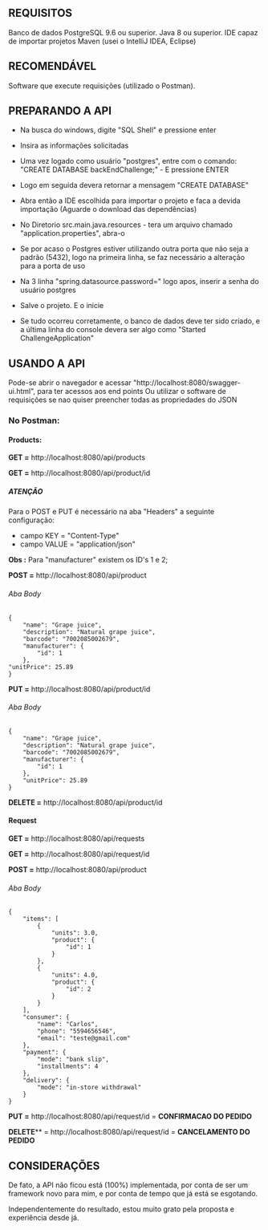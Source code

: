 ﻿## REQUISITOS
Banco de dados PostgreSQL 9.6 ou superior.
Java 8 ou superior.
IDE capaz de importar projetos Maven (usei o IntelliJ IDEA, Eclipse)


## RECOMENDÁVEL
Software que execute requisições (utilizado o Postman).


## PREPARANDO A API 
+ Na busca do windows, digite "SQL Shell" e pressione enter
+ Insira as informações solicitadas
+ Uma vez logado como usuário "postgres", entre com o comando: "CREATE DATABASE backEndChallenge;" - E pressione ENTER
+ Logo em seguida devera retornar a mensagem "CREATE DATABASE"
+ Abra então a IDE escolhida para importar o projeto e faca a devida importação (Aguarde o download das dependências)
+ No Diretorio src.main.java.resources - tera um arquivo chamado "application.properties", abra-o
+ Se por acaso o Postgres estiver utilizando outra porta que não seja a padrão (5432), logo na primeira linha, se faz necessário a alteração para a porta de uso
+ Na 3 linha "spring.datasource.password=" logo apos, inserir a senha do usuário postgres
+ Salve o projeto. E o inicie


+ Se tudo ocorreu corretamente, o banco de dados deve ter sido criado, e a última linha do console devera ser algo como "Started ChallengeApplication"


## USANDO A API
Pode-se abrir o navegador e acessar "http://localhost:8080/swagger-ui.html", para ter acessos aos end points
Ou utilizar o software de requisições se nao quiser preencher todas as propriedades do JSON


### No Postman:
#### Products:
**GET =** http://localhost:8080/api/products


**GET =** http://localhost:8080/api/product/id


##### ATENÇÃO
Para o POST e PUT é necessário na aba "Headers" a seguinte configuração:
+ campo KEY = "Content-Type"
+ campo VALUE = "application/json"


**Obs :** Para "manufacturer" existem os ID's 1 e 2;


**POST =** http://localhost:8080/api/product
###### Aba Body
    {
        "name": "Grape juice",
        "description": "Natural grape juice",
        "barcode": "7002085002679",
        "manufacturer": {
            "id": 1
        },
    "unitPrice": 25.89
    }
**PUT =** http://localhost:8080/api/product/id
###### Aba Body 
    {
        "name": "Grape juice",
        "description": "Natural grape juice",
        "barcode": "7002085002679",
        "manufacturer": {
            "id": 1
        },
        "unitPrice": 25.89
    }


**DELETE =** http://localhost:8080/api/product/id


#### Request
**GET =** http://localhost:8080/api/requests

**GET =** http://localhost:8080/api/request/id

**POST =** http://localhost:8080/api/product
###### Aba Body 
    {
	    "items": [
		    {
			    "units": 3.0,
			    "product": {
				    "id": 1
			    }
		    },
		    {
			    "units": 4.0,
			    "product": {
				    "id": 2
			    }
		    }
	    ],
	    "consumer": {
		    "name": "Carlos",
		    "phone": "5594656546",
		    "email": "teste@gmail.com"
	    },
	    "payment": {
		    "mode": "bank slip",
		    "installments": 4
	    },
	    "delivery": {
		    "mode": "in-store withdrawal"
	    }
    }

**PUT =** http://localhost:8080/api/request/id = **CONFIRMACAO DO PEDIDO**

**DELETE**** = http://localhost:8080/api/request/id = **CANCELAMENTO DO PEDIDO**

## CONSIDERAÇÕES
De fato, a API não ficou está (100%) implementada, por conta de ser um framework novo para mim, e por conta de tempo que já está se esgotando.

Independentemente do resultado, estou muito grato pela proposta e experiência desde já.